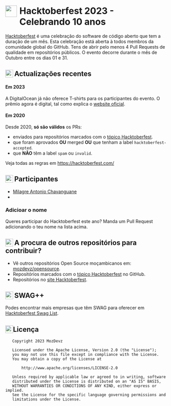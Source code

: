 

<h1> <img style="float: left; width: 36px; padding-right: 8px" src="assets/icon_10@2x.png"> Hacktoberfest 2023 - Celebrando 10 anos </h1>

[Hacktoberfest](https://hacktoberfest.com) é uma celebração do software de código aberto que tem a duração de um mês.
Esta celebração está aberta à todos membros da comunidade global do GitHub. Tens de abrir pelo menos 4 Pull Requests de qualidade em repositórios
públicos.
O evento decorre durante o mês de Outubro entre os dias 01 e 31.

<h2> <img style="float: left; width: 24px; padding-right: 4px" src="assets/icon_04@1x.png"> Actualizações recentes </h2>

#### Em 2023

A DigitalOcean já não oferece T-shirts para os participantes do evento. O prêmio agora é digital, tal como explica o [website oficial](https://hacktoberfest.com/about/#digital-rewards).

#### Em 2020

Desde 2020, **só são válidos** os PRs:
- enviados para repositórios marcados com o [tópico Hacktoberfest](https://github.com/topics/hacktoberfest).
- que foram aprovados **OU** merged **OU** que tenham a label `hacktoberfest-accepted`.
- que **NÃO** têm a label `spam` ou `invalid`.

Veja todas as regras em https://hacktoberfest.com/

<h2> <img style="float: left; width: 24px; padding-right: 4px" src="assets/icon_08@1x.png"> Participantes </h2>

- [Milagre Antonio  Chavanguane](https://github.com/Milagre10)
- 


### Adicioar o nome

Queres participar do Hacktoberfest este ano? Manda um Pull Request adicionando o teu nome na lista acima.

<h2> <img style="float: left; width: 24px; padding-right: 4px" src="assets/icon_05@1x.png"> A procura de outros repositórios para contribuir? </h2>

- Vê outros repositórios Open Source moçambicanos em: [mozdevz/opensource](https://github.com/mozdevz/opensource).
- Repositórios marcados com o [tópico Hacktoberfest](https://github.com/topics/hacktoberfest) no GitHub.
- Repositórios no [site Hacktoberfest](https://hacktoberfest.com/#projects).

<h2> <img style="float: left; width: 24px; padding-right: 4px" src="assets/icon_07@1x.png"> SWAG++ </h2>

Podes encontrar mais empresas que têm SWAG para oferecer em [Hacktoberfest Swag List](https://hacktoberfestswaglist.com/list/).


<h2> <img style="float: left; width: 24px" src="assets/icon_03@1x.png"> Licença </h2>

       Copyright 2023 MozDevz

       Licensed under the Apache License, Version 2.0 (the "License");
       you may not use this file except in compliance with the License.
       You may obtain a copy of the License at

           http://www.apache.org/licenses/LICENSE-2.0

       Unless required by applicable law or agreed to in writing, software
       distributed under the License is distributed on an "AS IS" BASIS,
       WITHOUT WARRANTIES OR CONDITIONS OF ANY KIND, either express or implied.
       See the License for the specific language governing permissions and
       limitations under the License.
